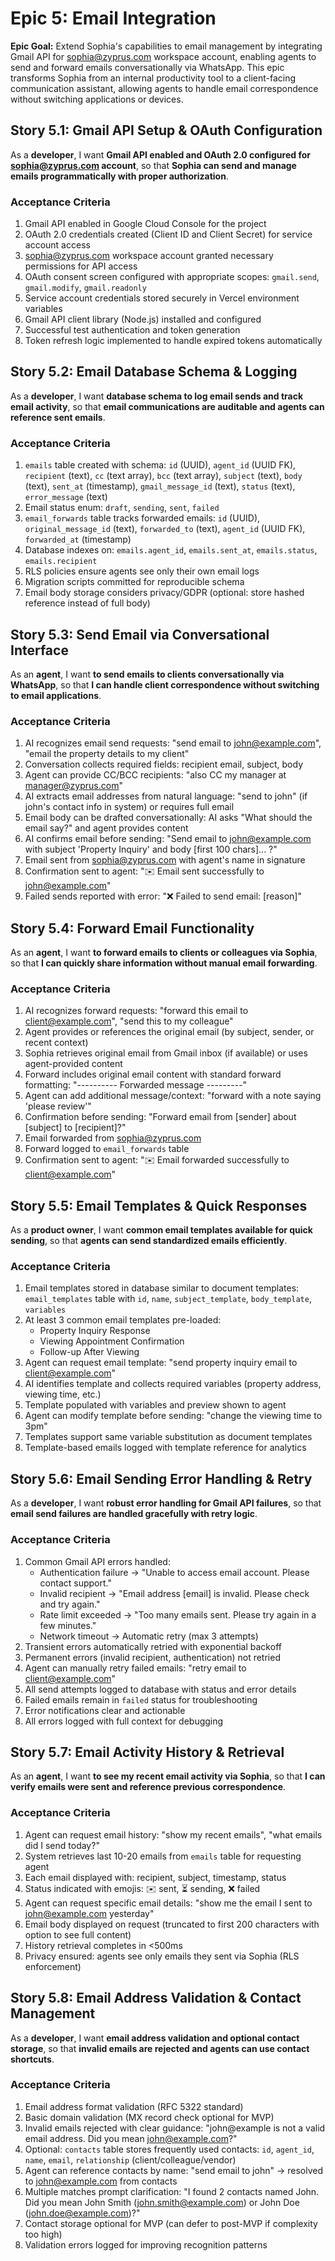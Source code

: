 # Epic 5: Email Integration

**Epic Goal:** Extend Sophia's capabilities to email management by integrating Gmail API for sophia@zyprus.com workspace account, enabling agents to send and forward emails conversationally via WhatsApp. This epic transforms Sophia from an internal productivity tool to a client-facing communication assistant, allowing agents to handle email correspondence without switching applications or devices.

## Story 5.1: Gmail API Setup & OAuth Configuration

As a **developer**,
I want **Gmail API enabled and OAuth 2.0 configured for sophia@zyprus.com account**,
so that **Sophia can send and manage emails programmatically with proper authorization**.

### Acceptance Criteria

1. Gmail API enabled in Google Cloud Console for the project
2. OAuth 2.0 credentials created (Client ID and Client Secret) for service account access
3. sophia@zyprus.com workspace account granted necessary permissions for API access
4. OAuth consent screen configured with appropriate scopes: `gmail.send`, `gmail.modify`, `gmail.readonly`
5. Service account credentials stored securely in Vercel environment variables
6. Gmail API client library (Node.js) installed and configured
7. Successful test authentication and token generation
8. Token refresh logic implemented to handle expired tokens automatically

## Story 5.2: Email Database Schema & Logging

As a **developer**,
I want **database schema to log email sends and track email activity**,
so that **email communications are auditable and agents can reference sent emails**.

### Acceptance Criteria

1. `emails` table created with schema: `id` (UUID), `agent_id` (UUID FK), `recipient` (text), `cc` (text array), `bcc` (text array), `subject` (text), `body` (text), `sent_at` (timestamp), `gmail_message_id` (text), `status` (text), `error_message` (text)
2. Email status enum: `draft`, `sending`, `sent`, `failed`
3. `email_forwards` table tracks forwarded emails: `id` (UUID), `original_message_id` (text), `forwarded_to` (text), `agent_id` (UUID FK), `forwarded_at` (timestamp)
4. Database indexes on: `emails.agent_id`, `emails.sent_at`, `emails.status`, `emails.recipient`
5. RLS policies ensure agents see only their own email logs
6. Migration scripts committed for reproducible schema
7. Email body storage considers privacy/GDPR (optional: store hashed reference instead of full body)

## Story 5.3: Send Email via Conversational Interface

As an **agent**,
I want **to send emails to clients conversationally via WhatsApp**,
so that **I can handle client correspondence without switching to email applications**.

### Acceptance Criteria

1. AI recognizes email send requests: "send email to john@example.com", "email the property details to my client"
2. Conversation collects required fields: recipient email, subject, body
3. Agent can provide CC/BCC recipients: "also CC my manager at manager@zyprus.com"
4. AI extracts email addresses from natural language: "send to john" (if john's contact info in system) or requires full email
5. Email body can be drafted conversationally: AI asks "What should the email say?" and agent provides content
6. AI confirms email before sending: "Send email to john@example.com with subject 'Property Inquiry' and body [first 100 chars]... ?"
7. Email sent from sophia@zyprus.com with agent's name in signature
8. Confirmation sent to agent: "✉️ Email sent successfully to john@example.com"
9. Failed sends reported with error: "❌ Failed to send email: [reason]"

## Story 5.4: Forward Email Functionality

As an **agent**,
I want **to forward emails to clients or colleagues via Sophia**,
so that **I can quickly share information without manual email forwarding**.

### Acceptance Criteria

1. AI recognizes forward requests: "forward this email to client@example.com", "send this to my colleague"
2. Agent provides or references the original email (by subject, sender, or recent context)
3. Sophia retrieves original email from Gmail inbox (if available) or uses agent-provided content
4. Forward includes original email content with standard forward formatting: "---------- Forwarded message ---------"
5. Agent can add additional message/context: "forward with a note saying 'please review'"
6. Confirmation before sending: "Forward email from [sender] about [subject] to [recipient]?"
7. Email forwarded from sophia@zyprus.com
8. Forward logged to `email_forwards` table
9. Confirmation sent to agent: "✉️ Email forwarded successfully to client@example.com"

## Story 5.5: Email Templates & Quick Responses

As a **product owner**,
I want **common email templates available for quick sending**,
so that **agents can send standardized emails efficiently**.

### Acceptance Criteria

1. Email templates stored in database similar to document templates: `email_templates` table with `id`, `name`, `subject_template`, `body_template`, `variables`
2. At least 3 common email templates pre-loaded:
   - Property Inquiry Response
   - Viewing Appointment Confirmation
   - Follow-up After Viewing
3. Agent can request email template: "send property inquiry email to client@example.com"
4. AI identifies template and collects required variables (property address, viewing time, etc.)
5. Template populated with variables and preview shown to agent
6. Agent can modify template before sending: "change the viewing time to 3pm"
7. Templates support same variable substitution as document templates
8. Template-based emails logged with template reference for analytics

## Story 5.6: Email Sending Error Handling & Retry

As a **developer**,
I want **robust error handling for Gmail API failures**,
so that **email send failures are handled gracefully with retry logic**.

### Acceptance Criteria

1. Common Gmail API errors handled:
   - Authentication failure → "Unable to access email account. Please contact support."
   - Invalid recipient → "Email address [email] is invalid. Please check and try again."
   - Rate limit exceeded → "Too many emails sent. Please try again in a few minutes."
   - Network timeout → Automatic retry (max 3 attempts)
2. Transient errors automatically retried with exponential backoff
3. Permanent errors (invalid recipient, authentication) not retried
4. Agent can manually retry failed emails: "retry email to client@example.com"
5. All send attempts logged to database with status and error details
6. Failed emails remain in `failed` status for troubleshooting
7. Error notifications clear and actionable
8. All errors logged with full context for debugging

## Story 5.7: Email Activity History & Retrieval

As an **agent**,
I want **to see my recent email activity via Sophia**,
so that **I can verify emails were sent and reference previous correspondence**.

### Acceptance Criteria

1. Agent can request email history: "show my recent emails", "what emails did I send today?"
2. System retrieves last 10-20 emails from `emails` table for requesting agent
3. Each email displayed with: recipient, subject, timestamp, status
4. Status indicated with emojis: ✉️ sent, ⏳ sending, ❌ failed
5. Agent can request specific email details: "show me the email I sent to john@example.com yesterday"
6. Email body displayed on request (truncated to first 200 characters with option to see full content)
7. History retrieval completes in <500ms
8. Privacy ensured: agents see only emails they sent via Sophia (RLS enforcement)

## Story 5.8: Email Address Validation & Contact Management

As a **developer**,
I want **email address validation and optional contact storage**,
so that **invalid emails are rejected and agents can use contact shortcuts**.

### Acceptance Criteria

1. Email address format validation (RFC 5322 standard)
2. Basic domain validation (MX record check optional for MVP)
3. Invalid emails rejected with clear guidance: "john@example is not a valid email address. Did you mean john@example.com?"
4. Optional: `contacts` table stores frequently used contacts: `id`, `agent_id`, `name`, `email`, `relationship` (client/colleague/vendor)
5. Agent can reference contacts by name: "send email to john" → resolved to john@example.com from contacts
6. Multiple matches prompt clarification: "I found 2 contacts named John. Did you mean John Smith (john.smith@example.com) or John Doe (john.doe@example.com)?"
7. Contact storage optional for MVP (can defer to post-MVP if complexity too high)
8. Validation errors logged for improving recognition patterns
